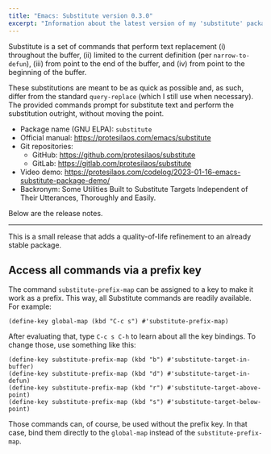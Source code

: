 ```yaml
---
title: "Emacs: Substitute version 0.3.0"
excerpt: "Information about the latest version of my 'substitute' package for Emacs."
---
```


Substitute is a set of commands that perform text replacement (i)
throughout the buffer, (ii) limited to the current definition (per
`narrow-to-defun`), (iii) from point to the end of the buffer, and
(iv) from point to the beginning of the buffer.

These substitutions are meant to be as quick as possible and, as such,
differ from the standard `query-replace` (which I still use when
necessary). The provided commands prompt for substitute text and
perform the substitution outright, without moving the point.

+ Package name (GNU ELPA): `substitute`
+ Official manual: <https://protesilaos.com/emacs/substitute>
+ Git repositories:
  + GitHub: <https://github.com/protesilaos/substitute>
  + GitLab: <https://gitlab.com/protesilaos/substitute>
+ Video demo: <https://protesilaos.com/codelog/2023-01-16-emacs-substitute-package-demo/>
+ Backronym: Some Utilities Built to Substitute Targets Independent of
  Their Utterances, Thoroughly and Easily.

Below are the release notes.

* * *

This is a small release that adds a quality-of-life refinement to an
already stable package.

## Access all commands via a prefix key

The command `substitute-prefix-map` can be assigned to a key to make
it work as a prefix. This way, all Substitute commands are readily
available. For example:

```elisp
(define-key global-map (kbd "C-c s") #'substitute-prefix-map)
```

After evaluating that, type `C-c s C-h` to learn about all the key
bindings. To change those, use something like this:

```elisp
(define-key substitute-prefix-map (kbd "b") #'substitute-target-in-buffer)
(define-key substitute-prefix-map (kbd "d") #'substitute-target-in-defun)
(define-key substitute-prefix-map (kbd "r") #'substitute-target-above-point)
(define-key substitute-prefix-map (kbd "s") #'substitute-target-below-point)
```

Those commands can, of course, be used without the prefix key. In that
case, bind them directly to the `global-map` instead of the `substitute-prefix-map`.

